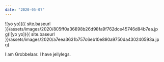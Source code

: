 ```yaml
---
date: "2020-05-07"
---
```


![yo yo]({{ site.baseurl }}/assets/images/2020/805ff0a36898b26d98fa9f762dce45746d84b7ea.jpg)![yo yo]({{ site.baseurl }}/assets/images/2020/a7eea3631b757c6eb10e890a9750da430240593a.jpg)

I am Grobbelaar. I have jellylegs.
